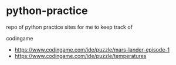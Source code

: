 # python-practice
repo of python practice sites for me to keep track of

codingame
- https://www.codingame.com/ide/puzzle/mars-lander-episode-1
- https://www.codingame.com/ide/puzzle/temperatures
